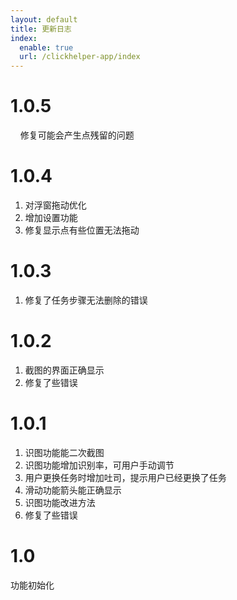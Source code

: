 ```yaml
---
layout: default
title: 更新日志
index:
  enable: true
  url: /clickhelper-app/index
---
```


# 1.0.5

&nbsp;&nbsp;&nbsp;&nbsp;修复可能会产生点残留的问题

# 1.0.4

1. 对浮窗拖动优化
2. 增加设置功能
3. 修复显示点有些位置无法拖动

# 1.0.3

1. 修复了任务步骤无法删除的错误

# 1.0.2

1. 截图的界面正确显示
2. 修复了些错误

# 1.0.1

1. 识图功能能二次截图
2. 识图功能增加识别率，可用户手动调节
3. 用户更换任务时增加吐司，提示用户已经更换了任务
4. 滑动功能箭头能正确显示
5. 识图功能改进方法
6. 修复了些错误

# 1.0

功能初始化
